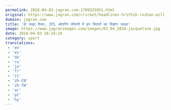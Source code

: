 ```yaml
---
permalink: 2018-04-03-jagran.com-1709325951.html
original: https://www.jagran.com/cricket/headlines-hrithik-roshan-will-perform-in-ipl-2018-opining-ceremony-in-mumbai-17769187.html
domain: jagran.com
title: 'हो जाइए तैयार, IPL ओपनिंग सेरेमनी में इन सितारों का दिखेगा जलवा'
image: https://www.jagranimages.com/images/03_04_2018-jacqueline.jpg
date: 2018-04-03 16:24:24
category: sport
translations: 
 - 'en'
 - 'es'
 - 'de'
 - 'ru'
 - 'ja'
 - 'fr'
 - 'it'
 - 'zh-CN'
 - 'zh-TW'
 - 'ar'
 - 'pt'
 - 'hy'
---
```


